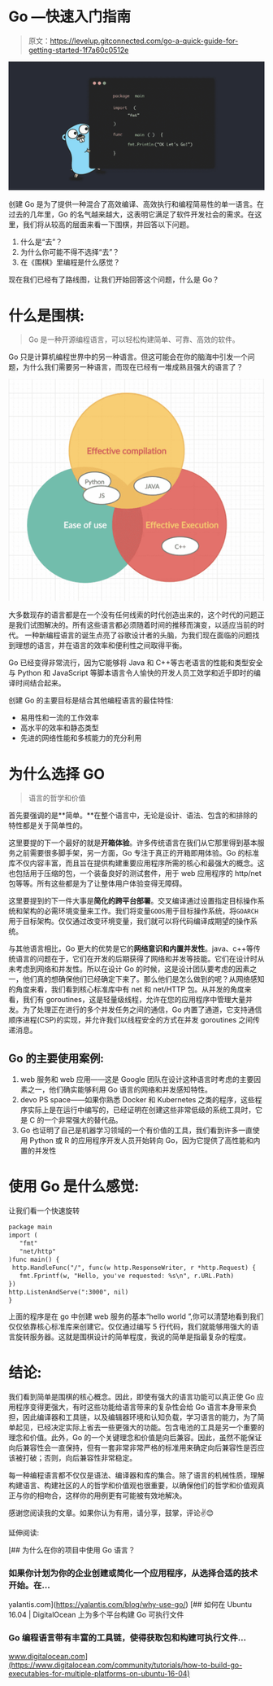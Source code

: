 # Go —快速入门指南

> 原文：<https://levelup.gitconnected.com/go-a-quick-guide-for-getting-started-1f7a60c0512e>

![](img/204151ee6b1f4f7b24c565c47a33ef1a.png)

创建 Go 是为了提供一种混合了高效编译、高效执行和编程简易性的单一语言。在过去的几年里，Go 的名气越来越大，这表明它满足了软件开发社会的需求。在这里，我们将从较高的层面来看一下围棋，并回答以下问题。

1.  什么是“去”？
2.  为什么你可能不得不选择“去”？
3.  在《围棋》里编程是什么感觉？

现在我们已经有了路线图，让我们开始回答这个问题，什么是 Go？

# 什么是围棋:

> Go 是一种开源编程语言，可以轻松构建简单、可靠、高效的软件。

Go 只是计算机编程世界中的另一种语言。但这可能会在你的脑海中引发一个问题，为什么我们需要另一种语言，而现在已经有一堆成熟且强大的语言了？

![](img/b644d6bb0a11eaada026ff3f995c1d2e.png)

大多数现存的语言都是在一个没有任何线索的时代创造出来的，这个时代的问题正是我们试图解决的。所有这些语言都必须随着时间的推移而演变，以适应当前的时代。
一种新编程语言的诞生点亮了谷歌设计者的头脑，为我们现在面临的问题找到理想的语言，并在语言的效率和便利性之间取得平衡。

Go 已经变得非常流行，因为它能够将 Java 和 C++等古老语言的性能和类型安全与 Python 和 JavaScript 等脚本语言令人愉快的开发人员工效学和近乎即时的编译时间结合起来。

创建 Go 的主要目标是结合其他编程语言的最佳特性:

*   易用性和一流的工作效率
*   高水平的效率和静态类型
*   先进的网络性能和多核能力的充分利用

# 为什么选择 GO

> 语言的哲学和价值

首先要强调的是**简单。**在整个语言中，无论是设计、语法、包含的和排除的特性都是关于简单性的。

这里要提的下一个最好的就是**开箱体验**。许多传统语言在我们从它那里得到基本服务之前需要很多脚手架，另一方面，Go 专注于真正的开箱即用体验。Go 的标准库不仅内容丰富，而且旨在提供构建重要应用程序所需的核心和最强大的概念。这也包括用于压缩的包，一个装备良好的测试套件，用于 web 应用程序的 http/net 包等等。所有这些都是为了让整体用户体验变得无障碍。

这里要提到的下一件大事是**简化的跨平台部署**。交叉编译通过设置指定目标操作系统和架构的必需环境变量来工作。我们将变量`GOOS`用于目标操作系统，将`GOARCH`用于目标架构。仅仅通过改变环境变量，我们就可以将代码编译成期望的操作系统。

与其他语言相比，Go 更大的优势是它的**网络意识和内置并发性**。java、c++等传统语言的问题在于，它们在开发的后期获得了网络和并发等技能。它们在设计时从未考虑到网络和并发性。所以在设计 Go 的时候，这是设计团队要考虑的因素之一，他们真的想确保他们已经确定下来了。那么他们是怎么做到的呢？从网络感知的角度来看，我们看到核心标准库中有 net 和 net/HTTP 包。从并发的角度来看，我们有 goroutines，这是轻量级线程，允许在您的应用程序中管理大量并发。为了处理正在进行的多个并发任务之间的通信，Go 内置了通道，它支持通信顺序进程(CSP)的实现，并允许我们以线程安全的方式在并发 goroutines 之间传递消息。

## Go 的主要使用案例:

1.  web 服务和 web 应用——这是 Google 团队在设计这种语言时考虑的主要因素之一，他们确实能够利用 Go 语言的网络和并发感知特性。
2.  devo PS space——如果你熟悉 Docker 和 Kubernetes 之类的程序，这些程序实际上是在运行中编写的，已经证明在创建这些非常低级的系统工具时，它是 C 的一个非常强大的替代品。
3.  Go 也证明了自己是机器学习领域的一个有价值的工具，我们看到许多一直使用 Python 或 R 的应用程序开发人员开始转向 Go，因为它提供了高性能和内置的并发性

# 使用 Go 是什么感觉:

让我们看一个快速旋转

```
package main
import (
   "fmt"
   "net/http"
)func main() {
 http.HandleFunc("/", func(w http.ResponseWriter, r *http.Request) {
   fmt.Fprintf(w, "Hello, you've requested: %s\n", r.URL.Path)
})
http.ListenAndServe(":3000", nil)
}
```

上面的程序是在 go 中创建 web 服务的基本“hello world ”,你可以清楚地看到我们仅仅依靠核心标准库来创建它。仅仅通过编写 5 行代码，我们就能够用强大的语言旋转服务器。这就是围棋设计的简单程度，我说的简单是指最复杂的程度。

# 结论:

我们看到简单是围棋的核心概念。因此，即使有强大的语言功能可以真正使 Go 应用程序变得更强大，有时这些功能给语言带来的复杂性会给 Go 语言本身带来负担，因此编译器和工具链，以及编辑器环境和认知负载，学习语言的能力，为了简单起见，已经决定实际上省去一些更强大的功能。包含电池的工具是另一个重要的理念和价值。此外，Go 的一个关键理念和价值是向后兼容。因此，虽然不能保证向后兼容性会一直保持，但有一套非常非常严格的标准用来确定向后兼容性是否应该被打破；否则，向后兼容性非常稳定。

每一种编程语言都不仅仅是语法、编译器和库的集合。除了语言的机械性质，理解构建语言、构建社区的人的哲学和价值观也很重要，以确保他们的哲学和价值观真正与你的相吻合，这样你的用例更有可能被有效地解决。

感谢您阅读我的文章。如果你认为有用，请分享，鼓掌，评论✌😊

延伸阅读:

[](https://yalantis.com/blog/why-use-go/) [## 为什么在你的项目中使用 Go 语言？

### 如果你计划为你的企业创建或简化一个应用程序，从选择合适的技术开始。在…

yalantis.com](https://yalantis.com/blog/why-use-go/) [](https://www.digitalocean.com/community/tutorials/how-to-build-go-executables-for-multiple-platforms-on-ubuntu-16-04) [## 如何在 Ubuntu 16.04 | DigitalOcean 上为多个平台构建 Go 可执行文件

### Go 编程语言带有丰富的工具链，使得获取包和构建可执行文件…

www.digitalocean.com](https://www.digitalocean.com/community/tutorials/how-to-build-go-executables-for-multiple-platforms-on-ubuntu-16-04)